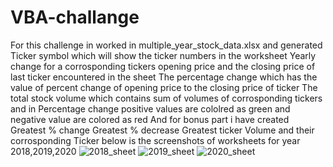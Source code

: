 # VBA-challange
For this challenge in worked in multiple_year_stock_data.xlsx and generated
 Ticker symbol which will show the ticker numbers in the worksheet
 Yearly change for a corrosponding tickers opening price and the closing price of last ticker encountered in the sheet
 The percentage change which has the value of percent change of opening price to the closing price of ticker
 The total stock volume which contains sum of volumes of corrosponding tickers   
 and in Percentage change positive values are cololred as green and negative value are colored as red
And for bonus part i have created
   Greatest % change
   Greatest % decrease
   Greatest ticker Volume 
   and their corrosponding Ticker
   below is the screenshots of worksheets for year 2018,2019,2020
![2018_sheet](https://user-images.githubusercontent.com/28380164/200471081-13c8a302-dd66-4eb6-8499-c8f686cdcdee.png)
![2019_sheet](https://user-images.githubusercontent.com/28380164/200471116-3ad91c39-8eec-4f3f-b5e3-a1443c5fc7b6.png)
![2020_sheet](https://user-images.githubusercontent.com/28380164/200471128-4bc17046-ff1d-4b33-82bb-5b00b41f8765.png)
